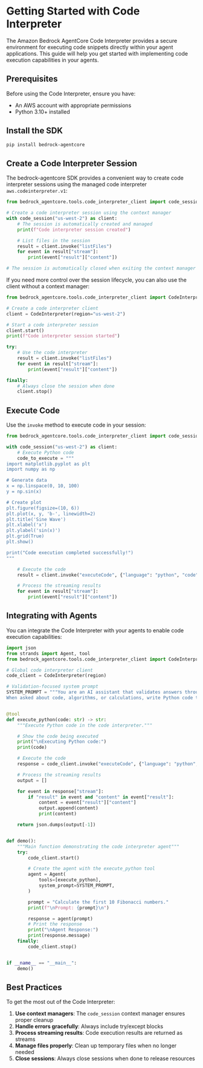 # Getting Started with Code Interpreter

The Amazon Bedrock AgentCore Code Interpreter provides a secure environment for executing code snippets directly within your agent applications. This guide will help you get started with implementing code execution capabilities in your agents.

## Prerequisites

Before using the Code Interpreter, ensure you have:

- An AWS account with appropriate permissions
- Python 3.10+ installed

## Install the SDK

```bash
pip install bedrock-agentcore
```

## Create a Code Interpreter Session

The bedrock-agentcore SDK provides a convenient way to create code interpreter sessions using the managed code interpreter `aws.codeinterpreter.v1`:

```python
from bedrock_agentcore.tools.code_interpreter_client import code_session

# Create a code interpreter session using the context manager
with code_session("us-west-2") as client:
    # The session is automatically created and managed
    print(f"Code interpreter session created")

    # List files in the session
    result = client.invoke("listFiles")
    for event in result["stream"]:
        print(event["result"]["content"])

# The session is automatically closed when exiting the context manager
```

If you need more control over the session lifecycle, you can also use the client without a context manager:

```python
from bedrock_agentcore.tools.code_interpreter_client import CodeInterpreter

# Create a code interpreter client
client = CodeInterpreter(region="us-west-2")

# Start a code interpreter session
client.start()
print(f"Code interpreter session started")

try:
    # Use the code interpreter
    result = client.invoke("listFiles")
    for event in result["stream"]:
        print(event["result"]["content"])

finally:
    # Always close the session when done
    client.stop()
```

## Execute Code

Use the `invoke` method to execute code in your session:

```python
from bedrock_agentcore.tools.code_interpreter_client import code_session

with code_session("us-west-2") as client:
    # Execute Python code
    code_to_execute = """
import matplotlib.pyplot as plt
import numpy as np

# Generate data
x = np.linspace(0, 10, 100)
y = np.sin(x)

# Create plot
plt.figure(figsize=(10, 6))
plt.plot(x, y, 'b-', linewidth=2)
plt.title('Sine Wave')
plt.xlabel('x')
plt.ylabel('sin(x)')
plt.grid(True)
plt.show()

print("Code execution completed successfully!")
"""

    # Execute the code
    result = client.invoke("executeCode", {"language": "python", "code": code_to_execute})

    # Process the streaming results
    for event in result["stream"]:
        print(event["result"]["content"])
```

## Integrating with Agents

You can integrate the Code Interpreter with your agents to enable code execution capabilities:

```python
import json
from strands import Agent, tool
from bedrock_agentcore.tools.code_interpreter_client import CodeInterpreter

# Global code interpreter client
code_client = CodeInterpreter(region)

# Validation-focused system prompt
SYSTEM_PROMPT = """You are an AI assistant that validates answers through code execution.
When asked about code, algorithms, or calculations, write Python code to verify your answers."""


@tool
def execute_python(code: str) -> str:
    """Execute Python code in the code interpreter."""

    # Show the code being executed
    print("\nExecuting Python code:")
    print(code)

    # Execute the code
    response = code_client.invoke("executeCode", {"language": "python", "code": code})

    # Process the streaming results
    output = []

    for event in response["stream"]:
        if "result" in event and "content" in event["result"]:
            content = event["result"]["content"]
            output.append(content)
            print(content)

    return json.dumps(output[-1])


def demo():
    """Main function demonstrating the code interpreter agent"""
    try:
        code_client.start()

        # Create the agent with the execute_python tool
        agent = Agent(
            tools=[execute_python],
            system_prompt=SYSTEM_PROMPT,
        )

        prompt = "Calculate the first 10 Fibonacci numbers."
        print(f"\nPrompt: {prompt}\n")

        response = agent(prompt)
        # Print the response
        print("\nAgent Response:")
        print(response.message)
    finally:
        code_client.stop()


if __name__ == "__main__":
    demo()
```

## Best Practices

To get the most out of the Code Interpreter:

1. **Use context managers**: The `code_session` context manager ensures proper cleanup
2. **Handle errors gracefully**: Always include try/except blocks
3. **Process streaming results**: Code execution results are returned as streams
4. **Manage files properly**: Clean up temporary files when no longer needed
5. **Close sessions**: Always close sessions when done to release resources
